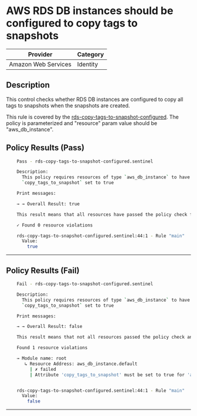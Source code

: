 # AWS RDS DB instances should be configured to copy tags to snapshots

| Provider            | Category |
|---------------------|----------|
| Amazon Web Services | Identity |

## Description

This control checks whether RDS DB instances are configured to copy all tags to snapshots when the snapshots are created.

This rule is covered by the [rds-copy-tags-to-snapshot-configured](../../policies/rds-copy-tags-to-snapshot-configured.sentinel).
The policy is parameterized and "resource" param value should be "aws_db_instance".

## Policy Results (Pass)
```bash
    Pass - rds-copy-tags-to-snapshot-configured.sentinel

    Description:
      This policy requires resources of type `aws_db_instance` to have
      `copy_tags_to_snapshot` set to true

    Print messages:

    → → Overall Result: true

    This result means that all resources have passed the policy check for the policy rds-copy-tags-to-snapshot-configured.

    ✓ Found 0 resource violations

    rds-copy-tags-to-snapshot-configured.sentinel:44:1 - Rule "main"
      Value:
        true

```

---

## Policy Results (Fail)
```bash
    Fail - rds-copy-tags-to-snapshot-configured.sentinel

    Description:
      This policy requires resources of type `aws_db_instance` to have
      `copy_tags_to_snapshot` set to true

    Print messages:

    → → Overall Result: false

    This result means that not all resources passed the policy check and the protected behavior is not allowed for the policy rds-copy-tags-to-snapshot-configured.

    Found 1 resource violations

    → Module name: root
       ↳ Resource Address: aws_db_instance.default
         | ✗ failed
         | Attribute 'copy_tags_to_snapshot' must be set to true for 'aws_db_instance' resources. Refer to https://docs.aws.amazon.com/securityhub/latest/userguide/rds-controls.html#rds-17 for more details.


    rds-copy-tags-to-snapshot-configured.sentinel:44:1 - Rule "main"
      Value:
        false

```

---
